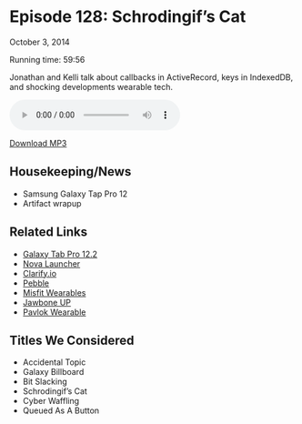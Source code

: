 Episode 128: Schrodingif’s Cat
====
October 3, 2014

Running time: 59:56

Jonathan and Kelli talk about callbacks in ActiveRecord, keys in IndexedDB, and shocking developments wearable tech.

<audio preload="auto" controls>
    <source src="https://s3.amazonaws.com/nitch/Episode_128_Schrodingifs_Cat.mp3" type="audio/mpeg" />
    <source src="https://s3.amazonaws.com/nitch/Episode_128_Schrodingifs_Cat.ogg" type="audio/ogg" />
    Your browser does not support HTML5 audio. Please download the episode using the link below.
</audio>

[Download MP3](https://s3.amazonaws.com/nitch/Episode_128_Schrodingifs_Cat.mp3 "Episode 128: Schrodingif’s Cat")

## Housekeeping/News

* Samsung Galaxy Tap Pro 12
* Artifact wrapup

## Related Links

* [Galaxy Tab Pro 12.2](http://www.samsung.com/us/mobile/galaxy-tab/SM-T9000ZWAXAR "Samsung Galaxy Tab Pro &#0153;  12.2 (Wi-Fi), White 32GB")
* [Nova Launcher](http://novalauncher.com/ "Nova Launcher")
* [Clarify.io](http://clarify.io)
* [Pebble](http://getpebble.com)
* [Misfit Wearables](http://www.misfitwearables.com/ "")
* [Jawbone UP](https://jawbone.com/up "UP by Jawbone&trade; | Track Activity, Manage Weight, and Sleep Better")
* [Pavlok Wearable](http://pavlok.com/ "V2 PAVLOK")

## Titles We Considered

* Accidental Topic
* Galaxy Billboard
* Bit Slacking
* Schrodingif’s Cat
* Cyber Waffling
* Queued As A Button